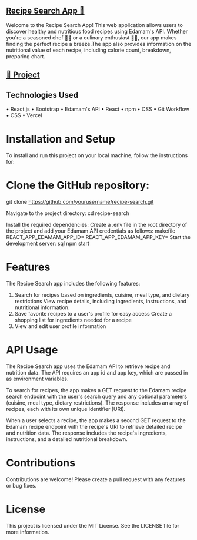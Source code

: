 ## [Recipe Search App 🥗](https://recipe-api-blush.vercel.app)

Welcome to the Recipe Search App! This web application allows users to discover healthy and nutritious food recipes using Edamam's API. Whether you're a seasoned chef 👨‍🍳 or a culinary enthusiast 👩‍🍳, our app makes finding the perfect recipe a breeze.The app also provides information on the nutritional value of each recipe, including calorie count, breakdown, preparing chart.


## [🔗 Project](https://recipe-api-blush.vercel.app)

## Technologies Used
• React.js
• Bootstrap
• Edamam's API 
• React
• npm
• CSS 
• Git Workflow
• CSS
• Vercel



# Installation and Setup
To install and run this project on your local machine, follow the instructions for:

# Clone the GitHub repository:
git clone https://github.com/yourusername/recipe-search.git

Navigate to the project directory:
cd recipe-search

Install the required dependencies:
Create a .env file in the root directory of the project and add your Edamam API credentials as follows:
makefile
REACT_APP_EDAMAM_APP_ID=<your app id>
REACT_APP_EDAMAM_APP_KEY=<your app key>
Start the development server:
sql
npm start

# Features
The Recipe Search app includes the following features:

1. Search for recipes based on ingredients, cuisine, meal type, and dietary restrictions
View recipe details, including ingredients, instructions, and nutritional information.
2. Save favorite recipes to a user's profile for easy access
Create a shopping list for ingredients needed for a recipe
3. View and edit user profile information

# API Usage
The Recipe Search app uses the Edamam API to retrieve recipe and nutrition data. The API requires an app id and app key, which are passed in as environment variables.

To search for recipes, the app makes a GET request to the Edamam recipe search endpoint with the user's search query and any optional parameters (cuisine, meal type, dietary restrictions). The response includes an array of recipes, each with its own unique identifier (URI).

When a user selects a recipe, the app makes a second GET request to the Edamam recipe endpoint with the recipe's URI to retrieve detailed recipe and nutrition data. The response includes the recipe's ingredients, instructions, and a detailed nutritional breakdown.

# Contributions

Contributions are welcome! Please create a pull request with any features or bug fixes.

# License
This project is licensed under the MIT License. See the LICENSE file for more information.
